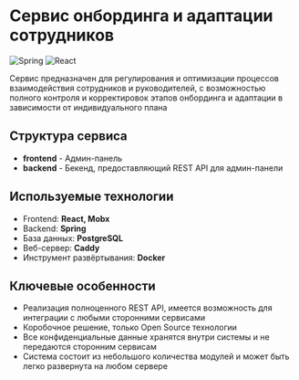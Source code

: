 # Сервис онбординга и адаптации сотрудников

![Spring](https://img.shields.io/badge/spring-%236DB33F.svg?style=for-the-badge&logo=spring&logoColor=white)
![React](https://img.shields.io/badge/react-%2320232a.svg?style=for-the-badge&logo=react&logoColor=%2361DAFB)

Сервис предназначен для регулирования и оптимизации процессов взаимодействия сотрудников и руководителей, с возможностью полного контроля и корректировок этапов онбординга и адаптации в зависимости от индивидуального плана 

## Структура сервиса

- **frontend** - Админ-панель
- **backend** - Бекенд, предоставляющий REST API для админ-панели

## Используемые технологии

- Frontend: **React, Mobx**
- Backend: **Spring**
- База данных: **PostgreSQL**
- Веб-сервер: **Caddy**
- Инструмент развёртывания: **Docker**

## Ключевые особенности

- Реализация полноценного REST API, имеется возможность для интеграции с любыми сторонними сервисами
- Коробочное решение, только Open Source технологии
- Все конфиденциальные данные хранятся внутри системы и не передаются сторонним сервисам
- Система состоит из небольшого количества модулей и может быть легко развернута на любом сервере
